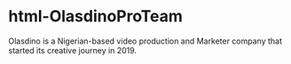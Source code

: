 # html-OlasdinoProTeam
Olasdino is a Nigerian-based video production and Marketer company that started its creative journey in 2019.
